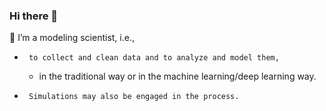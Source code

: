 ### Hi there 👋

🔭 I’m a modeling scientist, i.e.,
-      to collect and clean data and to analyze and model them,
    +  in the traditional way or in the machine learning/deep learning way.
-      Simulations may also be engaged in the process.
